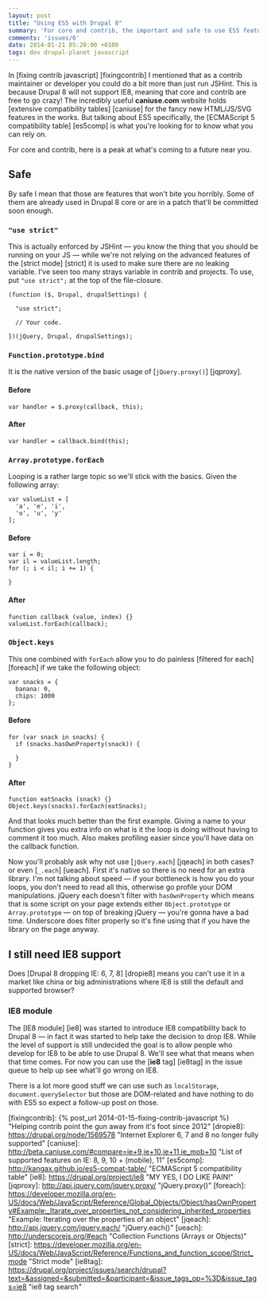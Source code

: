 ```yaml
---
layout: post
title: "Using ES5 with Drupal 8"
summary: 'For core and contrib, the important and safe to use ES5 features'
comments: 'issues/6'
date: 2014-01-21 05:20:00 +0100
tags: dev drupal-planet javascript
---
```


In [fixing contrib javascript] [fixingcontrib] I mentioned that as a contrib
maintainer or developer you could do a bit more than just run JSHint. This is
because Drupal 8 will not support IE8, meaning that core and contrib are
free to go crazy! The incredibly useful **caniuse.com** website holds
[extensive compatibility tables] [caniuse] for the fancy new HTML/JS/SVG
features in the works. But talking about ES5 specifically,
the [ECMAScript 5 compatibility table] [es5comp] is what you're looking for
to know what you can rely on.

For core and contrib, here is a peak at what's coming to a future near you.

## Safe

By safe I mean that those are features that won't bite you horribly. Some of
them are already used in Drupal 8 core or are in a patch that'll be committed
soon enough.

### `"use strict"`

This is actually enforced by JSHint — you know the thing that you should be
running on your JS — while we're not relying on the advanced features of the
[strict mode] [strict] it is used to make sure there are no leaking variable.
I've seen too many strays variable in contrib and projects. To use,
put `"use strict";` at the top of the file-closure.

    (function ($, Drupal, drupalSettings) {

      "use strict";

      // Your code.

    })(jQuery, Drupal, drupalSettings);

### `Function.prototype.bind`

It is the native version of the basic usage of [`jQuery.proxy()`] [jqproxy].

#### Before

    var handler = $.proxy(callback, this);

#### After

    var handler = callback.bind(this);

### `Array.prototype.forEach`

Looping is a rather large topic so we'll stick with the basics. Given the
following array:

    var valueList = [
      'a', 'e', 'i',
      'o', 'u', 'y'
    ];

#### Before

    var i = 0;
    var il = valueList.length;
    for (; i < il; i += 1) {

    }

#### After

    function callback (value, index) {}
    valueList.forEach(callback);


### `Object.keys`

This one combined with `forEach` allow you to do painless [filtered for each]
[foreach] if we take the following object:

    var snacks = {
      banana: 0,
      chips: 1000
    };

#### Before

    for (var snack in snacks) {
      if (snacks.hasOwnProperty(snack)) {

      }
    }

#### After

    function eatSnacks (snack) {}
    Object.keys(snacks).forEach(eatSnacks);


And that looks much better than the first example. Giving a name to your
function gives you extra info on what is it the loop is doing without having
to comment it too much. Also makes profiling easier since you'll have data on
the callback function.

Now you'll probably ask why not use [`jQuery.each`] [jqeach] in both cases?
or even [`_.each`] [ueach]. First it's native so there is no need for an extra
library. I'm not talking about speed — if your bottleneck is how you do your
loops, you don't need to read all this, otherwise go profile your DOM
manipulations. jQuery each doesn't filter with `hasOwnProperty` which means
that is some script on your page extends either `Object.prototype` or
`Array.prototype` — on top of breaking jQuery — you're gonna have a bad time.
Underscore does filter properly so it's fine using that if you have the
library on the page anyway.

## I still need IE8 support

Does [Drupal 8 dropping IE: 6, 7, 8] [dropie8] means you can't use it in a
market like china or big administrations where IE8 is still the default and
supported browser?

### IE8 module

The [IE8 module] [ie8] was started to introduce IE8 compatibility back to
Drupal 8 — in fact it was started to help take the decision to drop IE8.
While the level of support is still undecided the goal is to allow people who
develop for IE8 to be able to use Drupal 8. We'll see what that means when
that time comes. For now you can use the [**ie8** tag] [ie8tag] in the issue
queue to help up see what'll go wrong on IE8.

There is a lot more good stuff we can use such as `localStorage`,
`document.querySelector` but those are DOM-related and have nothing to do
with ES5 so expect a follow-up post on those.




[fixingcontrib]: {% post_url 2014-01-15-fixing-contrib-javascript %} "Helping contrib point the gun away from it's foot since 2012"
[dropie8]: https://drupal.org/node/1569578 "Internet Explorer 6, 7 and 8 no longer fully supported"
[caniuse]: http://beta.caniuse.com/#compare=ie+9,ie+10,ie+11,ie_mob+10 "List of supported features on IE: 8, 9, 10 + (mobile), 11"
[es5comp]: http://kangax.github.io/es5-compat-table/ "ECMAScript 5 compatibility table"
[ie8]: https://drupal.org/project/ie8 "MY YES, I DO LIKE PAIN!"
[jqproxy]: http://api.jquery.com/jquery.proxy/ "jQuery.proxy()"
[foreach]: https://developer.mozilla.org/en-US/docs/Web/JavaScript/Reference/Global_Objects/Object/hasOwnProperty#Example:_Itarate_over_properties_not_considering_inherited_properties "Example: Iterating over the properties of an object"
[jqeach]: http://api.jquery.com/jquery.each/ "jQuery.each()"
[ueach]: http://underscorejs.org/#each "Collection Functions (Arrays or Objects)"
[strict]: https://developer.mozilla.org/en-US/docs/Web/JavaScript/Reference/Functions_and_function_scope/Strict_mode "Strict mode"
[ie8tag]: https://drupal.org/project/issues/search/drupal?text=&assigned=&submitted=&participant=&issue_tags_op=%3D&issue_tags=ie8 "ie8 tag search"
